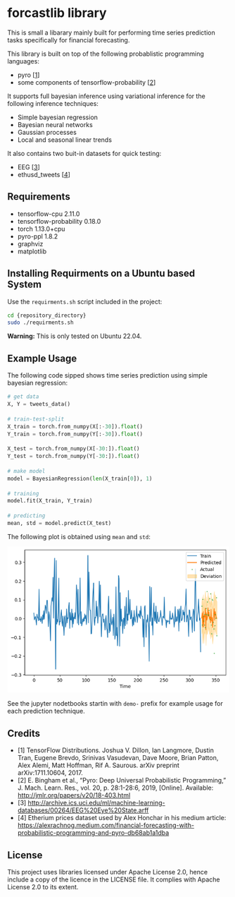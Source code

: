 # forcastlib library
This is small a libarary mainly built for performing time series prediction tasks specifically for financial forecasting.

This library is built on top of the following probablistic programming languages:
* pyro [[1](#credits)] 
* some components of tensorflow-probability [[2](#credits)]
  
It supports full bayesian inference using variational inference for the following inference techniques:
* Simple bayesian regression
* Bayesian neural networks
* Gaussian processes
* Local and seasonal linear trends

It also contains two buit-in datasets for quick testing:
* EEG [[3](#credits)] 
* ethusd_tweets [[4](#credits)]

## Requirements
* tensorflow-cpu 2.11.0
* tensorflow-probability 0.18.0
* torch 1.13.0+cpu
* pyro-ppl 1.8.2
* graphviz
* matplotlib

## Installing Requirments on a Ubuntu based System
Use the `requirments.sh` script included in the project:
```bash
cd {repository_directory}
sudo ./requirments.sh
```
**Warning:** This is only tested on Ubuntu 22.04.
## Example Usage
The following code sipped shows time series prediction using simple bayesian regression:

```python
# get data
X, Y = tweets_data()

# train-test-split
X_train = torch.from_numpy(X[:-30]).float()
Y_train = torch.from_numpy(Y[:-30]).float()

X_test = torch.from_numpy(X[-30:]).float()
Y_test = torch.from_numpy(Y[-30:]).float()

# make model
model = BayesianRegression(len(X_train[0]), 1)

# training
model.fit(X_train, Y_train)

# predicting
mean, std = model.predict(X_test)
```
The following plot is obtained using `mean` and `std`:

![plot](images/reg.png)

See the jupyter nodetbooks startin with `demo-` prefix for example usage for each prediction technique.

## Credits
* [1] TensorFlow Distributions. Joshua V. Dillon, Ian Langmore, Dustin Tran, Eugene Brevdo, Srinivas Vasudevan, Dave Moore, Brian Patton, Alex Alemi, Matt Hoffman, Rif A. Saurous. arXiv preprint arXiv:1711.10604, 2017.
* [2] E. Bingham et al., “Pyro: Deep Universal Probabilistic Programming,” J. Mach. Learn. Res., vol. 20, p. 28:1-28:6, 2019, [Online]. Available: http://jmlr.org/papers/v20/18-403.html
* [3] http://archive.ics.uci.edu/ml/machine-learning-databases/00264/EEG%20Eye%20State.arff
* [4] Etherium prices dataset used by Alex Honchar in his medium article: https://alexrachnog.medium.com/financial-forecasting-with-probabilistic-programming-and-pyro-db68ab1a1dba

## License

This project uses libraries licensed under Apache License 2.0, hence include a copy of the licence in the LICENSE file. It complies with Apache License 2.0 to its extent. 
